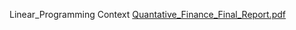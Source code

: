 Linear_Programming Context [Quantative_Finance_Final_Report.pdf](https://github.com/user-attachments/files/15514528/Quantative_Finance_Final_Report.pdf)
